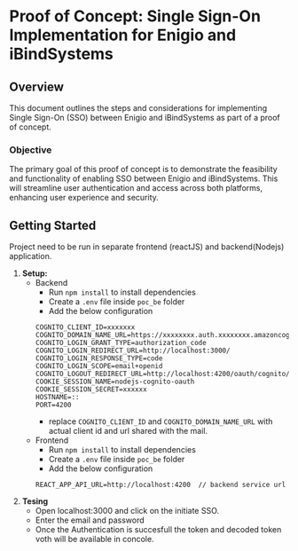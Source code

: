 # Proof of Concept: Single Sign-On Implementation for Enigio and iBindSystems

## Overview

This document outlines the steps and considerations for implementing Single Sign-On (SSO) between Enigio and iBindSystems as part of a proof of concept.

### Objective

The primary goal of this proof of concept is to demonstrate the feasibility and functionality of enabling SSO between Enigio and iBindSystems. This will streamline user authentication and access across both platforms, enhancing user experience and security.

## Getting Started
Project need to be run in separate frontend (reactJS) and backend(Nodejs) application.  
1. **Setup:** 
    - Backend 
        - Run `npm install` to install dependencies
        - Create a `.env` file inside `poc_be` folder
        - Add the below configuration
        ```
        COGNITO_CLIENT_ID=xxxxxxx
        COGNITO_DOMAIN_NAME_URL=https://xxxxxxxx.auth.xxxxxxxx.amazoncognito.com
        COGNITO_LOGIN_GRANT_TYPE=authorization_code
        COGNITO_LOGIN_REDIRECT_URL=http://localhost:3000/
        COGNITO_LOGIN_RESPONSE_TYPE=code
        COGNITO_LOGIN_SCOPE=email+openid
        COGNITO_LOGOUT_REDIRECT_URL=http://localhost:4200/oauth/cognito/logout
        COOKIE_SESSION_NAME=nodejs-cognito-oauth
        COOKIE_SESSION_SECRET=xxxxxx
        HOSTNAME=::
        PORT=4200
        ```
        - replace `COGNITO_CLIENT_ID` and `COGNITO_DOMAIN_NAME_URL` with actual client id and url shared with the mail.
    - Frontend 
        - Run `npm install` to install dependencies
        - Create a `.env` file inside `poc_be` folder
        - Add the below configuration
        ```
        REACT_APP_API_URL=http://localhost:4200  // backend service url
        ```
2. **Tesing**
    - Open localhost:3000 and click on the initiate SSO.
    - Enter the email and password 
    - Once the Authentication is succesfull the token and decoded token voth will be available in concole.
        
    


  

    
